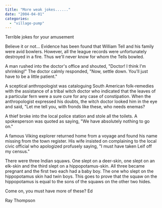 ```yaml
---
title: "More weak jokes......"
date: "2004-04-01"
categories: 
  - "village-pump"
---
```


Terrible jokes for your amusement

Believe it or not... Evidence has been found that William Tell and his family were avid bowlers. However, all the league records were unfortunately destroyed in a fire. Thus we'll never know for whom the Tells bowled.

A man rushed into the doctor's office and shouted, "Doctor! I think I'm shrinking!" The doctor calmly responded, "Now, settle down. You'll just have to be a little patient."

A sceptical anthropologist was cataloguing South American folk-remedies with the assistance of a tribal witch doctor who indicated that the leaves of a particular fern were a sure cure for any case of constipation. When the anthropologist expressed his doubts, the witch doctor looked him in the eye and said, "Let me tell you, with fronds like these, who needs enemas?

A thief broke into the local police station and stole all the toilets. A spokesperson was quoted as saying, "We have absolutely nothing to go on."

A famous Viking explorer returned home from a voyage and found his name missing from the town register. His wife insisted on complaining to the local civic official who apologized profusely saying, "I must have taken Leif off my census."

There were three Indian squaws. One slept on a deer-skin, one slept on an elk-skin and the third slept on a hippopotamus-skin. All three became pregnant and the first two each had a baby boy. The one who slept on the hippopotamus skin had twin boys. This goes to prove that the squaw on the hippopotamus is equal to the sons of the squaws on the other two hides.

Come on, you must have more of these? Ed

Ray Thompson
